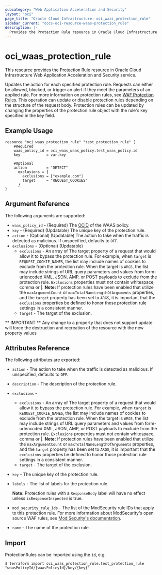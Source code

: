 ```yaml
---
subcategory: "Web Application Acceleration and Security"
layout: "oci"
page_title: "Oracle Cloud Infrastructure: oci_waas_protection_rule"
sidebar_current: "docs-oci-resource-waas-protection_rule"
description: |-
  Provides the Protection Rule resource in Oracle Cloud Infrastructure Web Application Acceleration and Security service
---
```


# oci_waas_protection_rule
This resource provides the Protection Rule resource in Oracle Cloud Infrastructure Web Application Acceleration and Security service.

Updates the action for each specified protection rule. Requests can either be allowed, blocked, or trigger an alert if they meet the parameters of an applied rule. For more information on protection rules, see [WAF Protection Rules](https://docs.cloud.oracle.com/iaas/Content/WAF/Tasks/wafprotectionrules.htm).
This operation can update or disable protection rules depending on the structure of the request body.
Protection rules can be updated by changing the properties of the protection rule object with the rule's key specified in the key field.

## Example Usage

```hcl
resource "oci_waas_protection_rule" "test_protection_rule" {
	#Required
	waas_policy_id = oci_waas_waas_policy.test_waas_policy.id
    key            = var.key
    
    #Optional
    action         = "DETECT"
      exclusions = {
        exclusions = ["example.com"]
        target     = "REQUEST_COOKIES"
      }
}
```

## Argument Reference

The following arguments are supported:

* `waas_policy_id` - (Required) The [OCID](https://docs.cloud.oracle.com/iaas/Content/General/Concepts/identifiers.htm) of the WAAS policy.
* `key` - (Required) (Updatable) The unique key of the protection rule.
* `action` - (Optional) (Updatable) The action to take when the traffic is detected as malicious. If unspecified, defaults to `OFF`.
* `exclusions` - (Optional) (Updatable)
	* `exclusions` - An array of The target property of a request that would allow it to bypass the protection rule. For example, when `target` is `REQUEST_COOKIE_NAMES`, the list may include names of cookies to exclude from the protection rule. When the target is `ARGS`, the list may include strings of URL query parameters and values from form-urlencoded XML, JSON, AMP, or POST payloads to exclude from the protection rule. `Exclusions` properties must not contain whitespace, comma or |. **Note:** If protection rules have been enabled that utilize the `maxArgumentCount` or `maxTotalNameLengthOfArguments` properties, and the `target` property has been set to `ARGS`, it is important that the `exclusions` properties be defined to honor those protection rule settings in a consistent manner.
	* `target` - The target of the exclusion.

** IMPORTANT **
Any change to a property that does not support update will force the destruction and recreation of the resource with the new property values

## Attributes Reference

The following attributes are exported:

* `action` - The action to take when the traffic is detected as malicious. If unspecified, defaults to `OFF`.
* `description` - The description of the protection rule.
* `exclusions` - 
	* `exclusions` - An array of The target property of a request that would allow it to bypass the protection rule. For example, when `target` is `REQUEST_COOKIE_NAMES`, the list may include names of cookies to exclude from the protection rule. When the target is `ARGS`, the list may include strings of URL query parameters and values from form-urlencoded XML, JSON, AMP, or POST payloads to exclude from the protection rule. `Exclusions` properties must not contain whitespace, comma or |. **Note:** If protection rules have been enabled that utilize the `maxArgumentCount` or `maxTotalNameLengthOfArguments` properties, and the `target` property has been set to `ARGS`, it is important that the `exclusions` properties be defined to honor those protection rule settings in a consistent manner.
	* `target` - The target of the exclusion.
* `key` - The unique key of the protection rule.
* `labels` - The list of labels for the protection rule.

	**Note:** Protection rules with a `ResponseBody` label will have no effect unless `isResponseInspected` is true.
* `mod_security_rule_ids` - The list of the ModSecurity rule IDs that apply to this protection rule. For more information about ModSecurity's open source WAF rules, see [Mod Security's documentation](https://www.modsecurity.org/CRS/Documentation/index.html).
* `name` - The name of the protection rule.

## Import

ProtectionRules can be imported using the `id`, e.g.
```
$ terraform import oci_waas_protection_rule.test_protection_rule "waasPolicyId/{waasPolicyId}/key/{key}"
```

